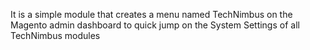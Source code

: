 It is a simple module that creates a menu named TechNimbus on the Magento admin dashboard to quick jump on the System Settings of all TechNimbus modules
